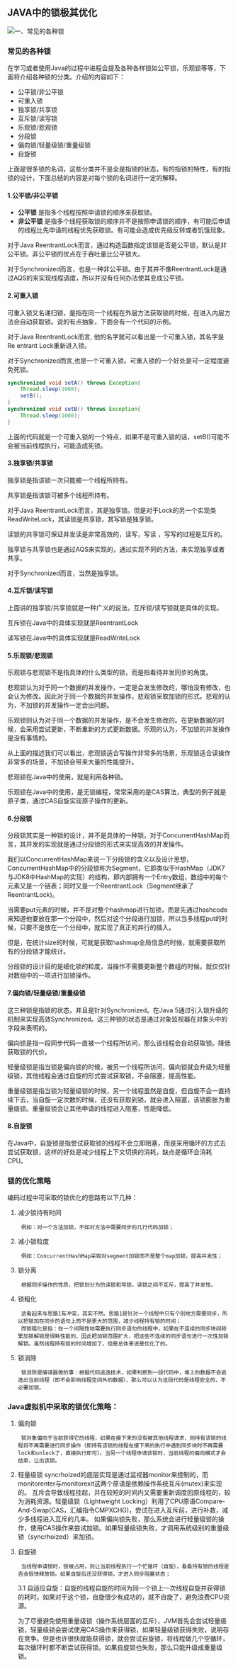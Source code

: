 ## JAVA中的锁极其优化

![一、常见的各种锁](#常见的各种锁)


### 常见的各种锁                                                                
在学习或者使用Java的过程中进程会提及各种各样锁如公平锁，乐观锁等等，下面将介绍各种锁的分类。介绍的内容如下：
- 公平锁/非公平锁
- 可重入锁
- 独享锁/共享锁
- 互斥锁/读写锁
- 乐观锁/悲观锁
- 分段锁
- 偏向锁/轻量级锁/重量级锁
- 自旋锁

上面是很多锁的名词，这些分类并不是全是指锁的状态，有的指锁的特性，有的指锁的设计，下面总结的内容是对每个锁的名词进行一定的解释。

#### 1.公平锁/非公平锁
- **公平锁** 是指多个线程按照申请锁的顺序来获取锁。
- **非公平锁** 是指多个线程获取锁的顺序并不是按照申请锁的顺序，有可能后申请的线程比先申请的线程优先获取锁。有可能会造成优先级反转或者饥饿现象。

对于Java ReentrantLock而言，通过构造函数指定该锁是否是公平锁，默认是非公平锁。非公平锁的优点在于吞吐量比公平锁大。

对于Synchronized而言，也是一种非公平锁。由于其并不像ReentrantLock是通过AQS的来实现线程调度，所以并没有任何办法使其变成公平锁。

#### 2.可重入锁
可重入锁又名递归锁，是指在同一个线程在外层方法获取锁的时候，在进入内层方法会自动获取锁。说的有点抽象，下面会有一个代码的示例。

对于Java ReentrantLock而言, 他的名字就可以看出是一个可重入锁，其名字是Re entrant Lock重新进入锁。

对于Synchronized而言,也是一个可重入锁。可重入锁的一个好处是可一定程度避免死锁。
```java
synchronized void setA() throws Exception{
    Thread.sleep(1000);
    setB();
}
synchronized void setB() throws Exception{
    Thread.sleep(1000);
}
```

上面的代码就是一个可重入锁的一个特点，如果不是可重入锁的话，setB()可能不会被当前线程执行，可能造成死锁。

#### 3.独享锁/共享锁
独享锁是指该锁一次只能被一个线程所持有。

共享锁是指该锁可被多个线程所持有。

对于Java ReentrantLock而言，其是独享锁。但是对于Lock的另一个实现类ReadWriteLock，其读锁是共享锁，其写锁是独享锁。

读锁的共享锁可保证并发读是非常高效的，读写，写读 ，写写的过程是互斥的。

独享锁与共享锁也是通过AQS来实现的，通过实现不同的方法，来实现独享或者共享。

对于Synchronized而言，当然是独享锁。

#### 4.互斥锁/读写锁
上面讲的独享锁/共享锁就是一种广义的说法，互斥锁/读写锁就是具体的实现。

互斥锁在Java中的具体实现就是ReentrantLock

读写锁在Java中的具体实现就是ReadWriteLock

#### 5.乐观锁/悲观锁
乐观锁与悲观锁不是指具体的什么类型的锁，而是指看待并发同步的角度。

悲观锁认为对于同一个数据的并发操作，一定是会发生修改的，哪怕没有修改，也会认为修改。因此对于同一个数据的并发操作，悲观锁采取加锁的形式。悲观的认为，不加锁的并发操作一定会出问题。

乐观锁则认为对于同一个数据的并发操作，是不会发生修改的。在更新数据的时候，会采用尝试更新，不断重新的方式更新数据。乐观的认为，不加锁的并发操作是没有事情的。

从上面的描述我们可以看出，悲观锁适合写操作非常多的场景，乐观锁适合读操作非常多的场景，不加锁会带来大量的性能提升。

悲观锁在Java中的使用，就是利用各种锁。

乐观锁在Java中的使用，是无锁编程，常常采用的是CAS算法，典型的例子就是原子类，通过CAS自旋实现原子操作的更新。

#### 6.分段锁

分段锁其实是一种锁的设计，并不是具体的一种锁，对于ConcurrentHashMap而言，其并发的实现就是通过分段锁的形式来实现高效的并发操作。

我们以ConcurrentHashMap来说一下分段锁的含义以及设计思想，ConcurrentHashMap中的分段锁称为Segment，它即类似于HashMap（JDK7与JDK8中HashMap的实现）的结构，即内部拥有一个Entry数组，数组中的每个元素又是一个链表；同时又是一个ReentrantLock（Segment继承了ReentrantLock)。

当需要put元素的时候，并不是对整个hashmap进行加锁，而是先通过hashcode来知道他要放在那一个分段中，然后对这个分段进行加锁，所以当多线程put的时候，只要不是放在一个分段中，就实现了真正的并行的插入。

但是，在统计size的时候，可就是获取hashmap全局信息的时候，就需要获取所有的分段锁才能统计。

分段锁的设计目的是细化锁的粒度，当操作不需要更新整个数组的时候，就仅仅针对数组中的一项进行加锁操作。

#### 7.偏向锁/轻量级锁/重量级锁
这三种锁是指锁的状态，并且是针对Synchronized。在Java 5通过引入锁升级的机制来实现高效Synchronized。这三种锁的状态是通过对象监视器在对象头中的字段来表明的。

偏向锁是指一段同步代码一直被一个线程所访问，那么该线程会自动获取锁。降低获取锁的代价。

轻量级锁是指当锁是偏向锁的时候，被另一个线程所访问，偏向锁就会升级为轻量级锁，其他线程会通过自旋的形式尝试获取锁，不会阻塞，提高性能。

重量级锁是指当锁为轻量级锁的时候，另一个线程虽然是自旋，但自旋不会一直持续下去，当自旋一定次数的时候，还没有获取到锁，就会进入阻塞，该锁膨胀为重量级锁。重量级锁会让其他申请的线程进入阻塞，性能降低。

#### 8.自旋锁
在Java中，自旋锁是指尝试获取锁的线程不会立即阻塞，而是采用循环的方式去尝试获取锁，这样的好处是减少线程上下文切换的消耗，缺点是循环会消耗CPU。


### 锁的优化策略                                                                

编码过程中可采取的锁优化的思路有以下几种：

1. 减少锁持有时间 

        例如：对一个方法加锁，不如对方法中需要同步的几行代码加锁；

2. 减小锁粒度

        例如：ConcurrentHashMap采取对segment加锁而不是整个map加锁，提高并发性；
        
3. 锁分离 

        根据同步操作的性质，把锁划分为的读锁和写锁，读锁之间不互斥，提高了并发性。
        
4. 锁粗化 

        这看起来与思路1有冲突，其实不然。思路1是针对一个线程中只有个别地方需要同步，所以把锁加在同步的语句上而不是更大的范围，减少线程持有锁的时间；
        而锁粗化是指：在一个间隔性地需要执行同步语句的线程中，如果在不连续的同步块间频繁加锁解锁是很耗性能的，因此把加锁范围扩大，把这些不连续的同步语句进行一次性加锁解锁。虽然线程持有锁的时间增加了，但是总体来说是优化了的。

5. 锁消除

        锁消除是编译器做的事：根据代码逃逸技术，如果判断到一段代码中，堆上的数据不会逃逸出当前线程（即不会影响线程空间外的数据），那么可以认为这段代码是线程安全的，不必要加锁。

### Java虚拟机中采取的锁优化策略：
1. 偏向锁
        
        锁对象偏向于当前获得它的线程，如果在接下来的没有被其他线程请求，则持有该锁的线程将不再需要进行同步操作（即持有该锁的线程在接下来的执行中遇到同步块时不再需要lock和unlock了，直接执行即可）。当另一个线程申请该锁时，当前线程的偏向模式才会结束，让出该锁。

2. 轻量级锁
        syncrhoized的底层实现是通过监视器monitor来控制的，而monitorenter与monitorexit这两个原语是依赖操作系统互斥(mutex)来实现的。
        互斥会导致线程挂起，并在较短的时间内又需要重新调度回原线程的，较为消耗资源。轻量级锁（Lightweight Locking）利用了CPU原语Compare-And-Swap(CAS，汇编指令CMPXCHG)，尝试在进入互斥前，进行补救，减少多线程进入互斥的几率。
        如果偏向锁失败，那么系统会进行轻量级锁的操作，使用CAS操作来尝试加锁。如果轻量级锁失败，才调用系统级别的重量级锁（syncrhoized）来加锁。     

3. 自旋锁
    
        当线程申请锁时，锁被占用，则让当前线程执行一个忙循环（自旋），看看持有锁的线程是否会很快释放锁。如果自旋后还没获得锁，才进入同步阻塞状态；

    3.1 自适应自旋：自旋的线程自旋的时间为同一个锁上一次线程自旋并获得锁的耗时。如果对于这个锁，自旋很少有成功的，就不自旋了，避免浪费CPU资源。

    为了尽量避免使用重量级锁（操作系统层面的互斥），JVM首先会尝试轻量级锁，轻量级锁会尝试使用CAS操作来获得锁，如果轻量级锁获得失败，说明存在竞争。但是也许很快就能获得锁，就会尝试自旋锁，将线程做几个空循环，每次循环时都不断尝试获得锁。如果自旋锁也失败，那么只能升级成重量级锁。